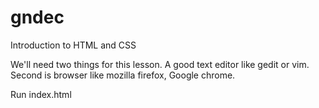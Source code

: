 gndec
=====
Introduction to HTML and CSS 


We'll need two things for this lesson. A good text editor like gedit or vim.
Second is browser like mozilla firefox, Google chrome.


Run index.html
